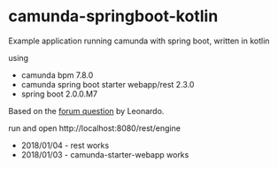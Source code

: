 # camunda-springboot-kotlin

Example application running camunda with spring boot, written in kotlin

using

* camunda bpm 7.8.0
* camunda spring boot starter webapp/rest 2.3.0
* spring boot 2.0.0.M7



Based on the [forum question](https://forum.camunda.org/t/spring-boot-2-0-m6-kotlin/5321) by Leonardo.

run and open http://localhost:8080/rest/engine


* 2018/01/04 - rest works
* 2018/01/03 - camunda-starter-webapp works
